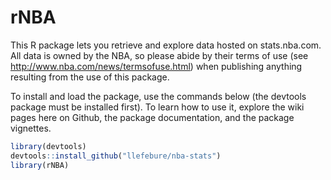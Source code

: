 # rNBA
This R package lets you retrieve and explore data hosted on stats.nba.com. All data is owned by the NBA, so please abide by their terms of use (see http://www.nba.com/news/termsofuse.html) when publishing anything resulting from the use of this package.

To install and load the package, use the commands below (the devtools package must be installed first). To learn how to use it, explore the wiki pages here on Github, the package documentation, and the package vignettes.

```R
library(devtools)
devtools::install_github("llefebure/nba-stats")
library(rNBA)
```
